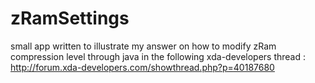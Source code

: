 zRamSettings
============

small app written to illustrate my answer on how to modify zRam compression level through java in the following xda-developers thread : http://forum.xda-developers.com/showthread.php?p=40187680